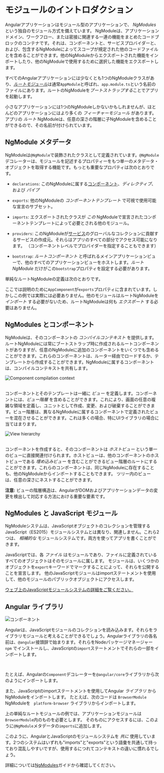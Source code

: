 # モジュールのイントロダクション

Angularアプリケーションはモジュール型のアプリケーションで、 *NgModules* という独自のモジュール方式を備えています。
NgModuleは、アプリケーションドメイン、ワークフロー、または密接に関連する一連の機能をまとめたコードブロックのコンテナです。それは、コンポーネントと、サービスプロバイダーと、および、包含するNgModuleによってスコープが規定された他のコードファイルとを含めることができます。他のNgModuleからエクスポートされた機能をインポートしたり、他のNgModuleで使用するために選択した機能をエクスポートします。

すべてのAngularアプリケーションには少なくとも1つのNgModuleクラスがあり、[*ルートモジュール*](guide/bootstrapping)は通常`AppModule`と呼ばれ、`app.module.ts`という名前のファイルにあります。ルートのNgModuleを*ブートストラップする*ことでアプリを起動します。

小さなアプリケーションには1つのNgModuleしかないかもしれませんが、ほとんどのアプリケーションにはより多くの *フィーチャーモジュール* があります。アプリの *ルート* NgModuleは、任意の深さの階層に子NgModuleを含めることができるので、その名前が付けられています。

## NgModule メタデータ

NgModuleは`@NgModule`で装飾されたクラスとして定義されています。`@NgModule`デコレーターは、モジュールを記述するプロパティーをもつ単一のメタデータ・オブジェクトを取得する機能です。もっとも重要なプロパティは次のとおりです。

* `declarations`: このNgModuleに属する[コンポーネント](guide/architecture-components)、*ディレクティブ*、および *パイプ*

* `exports`: 他のNgModuleの *コンポーネントテンプレート* で可視で使用可能な宣言のサブセット。

* `imports`: エクスポートされたクラスが *この* NgModuleで宣言されたコンポーネントテンプレートによって必要とされる他のモジュール。

* `providers`: このNgModuleが[サービス](guide/architecture-services)のグローバルなコレクションに貢献するサービスの作成元。それらはアプリのすべての部分でアクセス可能になります。 （コンポーネントレベルでプロバイダーを指定することもできます）

* `bootstrap`:  *ルートコンポーネント* と呼ばれるメインアプリケーションビューで、他のすべてのアプリケーションビューをホストします。*ルートNgModule* だけがこの`bootstrap`プロパティを設定する必要があります。

単純なルートNgModuleの定義は次のとおりです。

<code-example path="architecture/src/app/mini-app.ts" region="module" header="src/app/app.module.ts"></code-example>

<div class="alert is-helpful">

  ここでは説明のために`AppComponent`が`exports`プロパティに含まれています。しかしこの例では実際には必要ありません。他のモジュールはルートNgModuleを *インポート* する必要がないため、ルートNgModuleは何も *エクスポート* する必要はありません。

</div>

## NgModules とコンポーネント

NgModuleは、そのコンポーネントの *コンパイルコンテキスト* を提供します。ルートNgModuleには常にブートストラップ時に作成されるルートコンポーネントがありますが、任意のNgModuleに追加のコンポーネントをいくつでも含めることができます。これらのコンポーネントは、ルーター経由でロードするか、テンプレートから作成することができます。NgModuleに属するコンポーネントは、コンパイルコンテキストを共有します。

<div class="lightbox">
  <img src="generated/images/guide/architecture/compilation-context.png" alt="Component compilation context" class="left">
</div>

<br class="clear">

コンポーネントとそのテンプレートは一緒に *ビュー* を定義します。コンポーネントには、*ビュー階層* を含めることができます。これにより、画面の任意の複雑な領域を定義し、ユニットとして作成、変更、および破棄することができます。ビュー階層は、異なるNgModuleに属するコンポーネントで定義されたビューを混在させることができます。これは多くの場合、特にUIライブラリの場合に当てはまります。

<div class="lightbox">
  <img src="generated/images/guide/architecture/view-hierarchy.png" alt="View hierarchy" class="left">
</div>

<br class="clear">

コンポーネントを作成すると、そのコンポーネントは *ホストビュー* という単一のビューに直接関連付けられます。ホストビューは、他のコンポーネントのホストビューである *埋め込みビュー* を含むことができるビュー階層のルートにすることができます。これらのコンポーネントは、同じNgModuleに存在することも、他のNgModuleからインポートすることもできます。 ツリー内のビューは、任意の深さにネストすることができます。

<div class="alert is-helpful">

**注意:** ビューの階層構造は、AngularがDOMおよびアプリケーションデータの変更を検出して対応する方法における重要な要素です。

</div>

## NgModules と JavaScript モジュール

NgModuleシステムは、JavaScriptオブジェクトのコレクションを管理するJavaScript（ES2015）モジュールシステムとは異なり、関連しません。これら2つは、 *相補的な* モジュールシステムです。両方を使ってアプリを書くことができます。

JavaScriptでは、各 *ファイル* はモジュールであり、ファイルに定義されているすべてのオブジェクトはそのモジュールに属します。
モジュールは、いくつかのオブジェクトを`export`キーワードでマークすることによって、それらを公開することを宣言します。
他のJavaScriptモジュールはimportステートメントを使用して、他のモジュールのパブリックオブジェクトにアクセスします。

<code-example path="architecture/src/app/app.module.ts" region="imports"></code-example>

<code-example path="architecture/src/app/app.module.ts" region="export"></code-example>

<div class="alert is-helpful">
  <a href="https://exploringjs.com/es6/ch_modules.html">ウェブ上のJavaScriptモジュールシステムの詳細をご覧ください。</a>
</div>

## Angular ライブラリ

<img src="generated/images/guide/architecture/library-module.png" alt="コンポーネント" class="left">

Angularは、JavaScriptモジュールのコレクションを読み込みます。それらをライブラリモジュールと考えることができるでしょう。Angularライブラリの各名前は、`@angular`接頭辞で始まります。それらをNodeパッケージマネージャー `npm` でインストールし、JavaScriptの`import`ステートメントでそれらの一部をインポートします。

<br class="clear">

たとえば、Angularの`Component`デコレーターを`@angular/core`ライブラリから次のようにインポートします。

<code-example path="architecture/src/app/app.component.ts" region="import"></code-example>

また、JavaScriptのimportステートメントを使用してAngular *ライブラリ* からNgModuleをインポートします。
たとえば、次のコードは `BrowserModule` NgModuleを ` platform-browser` ライブラリからインポートします。

<code-example path="architecture/src/app/mini-app.ts" region="import-browser-module"></code-example>

上の単純なルートモジュールの例では、アプリケーションモジュールは `BrowserModule`内のものを必要とします。
そのものにアクセスするには、このように`@NgModule`メタデータの`imports`に追加します。

<code-example path="architecture/src/app/mini-app.ts" region="ngmodule-imports"></code-example>

このように、AngularとJavaScriptのモジュールシステムを *共に* 使用しています。2つのシステムはいずれも"imports"と"exports"という語彙を共通して持っており混乱しやすいですが、使用するにつれてコンテキストの違いに慣れるでしょう。

<div class="alert is-helpful">

  詳細については[NgModules](guide/ngmodules)ガイドから確認してください。

</div>
